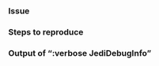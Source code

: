 ### Issue

<!--
Please describe the issue here.

If you are not using jedi-vim from Git (but e.g. from a distribution's package,
please try it with jedi-vim's Git master, too).
-->

### Steps to reproduce

<!--
Include if relevant.

Please provide steps to reproduce it here, preferably based on a minimal Vim
configuration.

You can use the following template (save it as `minimal.vimrc` in the directory
where jedi-vim is installed, `cd` into that directory, and run Vim with
`vim -u minimal.vimrc`):

```
set nocompatible

let script_dir = fnamemodify(expand('<sfile>'), ':h')
let &runtimepath .= ','.script_dir.','.script_dir.'/after'

" Put your config changes here.
" let g:jedi#show_call_signatures=1

syntax on
filetype plugin indent on
```

Please provide the `minimal.vimrc` you have used here, too.
-->

### Output of “:verbose JediDebugInfo”

<!--
Please execute `:redir @+> | silent verb JediDebugInfo | redir END` in a
Python buffer to copy debug information into your clipboard.
Then paste it here.
-->

